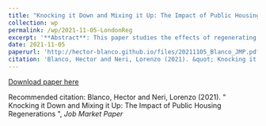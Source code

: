 ```yaml
---
title: "Knocking it Down and Mixing it Up: The Impact of Public Housing Regenerations"
collection: wp
permalink: /wp/2021-11-05-LondonReg
excerpt: '**Abstract**: This paper studies the effects of regenerating public housing into mixed-income communities on the local housing market. We exploit a wave of public housing regenerations in London that not only demolish and rebuild existing public housing but also almost double the number of units on-site with new market-rate units. Over a six-year period, we estimate that regenerations significantly raise nearby house prices and rents, although house prices decrease slightly farther away. We also find that they attract higher-income households, increase positive amenities (e.g., cafés, restaurants), and reduce negative amenities (e.g., crime). The results are consistent with strong demand effects concentrated near the buildings and moderate effects from increased supply that persist in the broader area. We provide suggestive evidence that changes in a neighborhood's socioeconomic composition are important to explain price effects: regenerations in low-income areas and those adding a large number of market-rate units lead to larger price increases. Overall, our findings indicate that mixed-income housing can revitalize neighborhoods near decaying public housing, but the supply of new market-rate units can increase unaffordability in low-income neighborhoods.'
date: 2021-11-05
paperurl: 'http://hector-blanco.github.io/files/20211105_Blanco_JMP.pdf'
citation: 'Blanco, Hector and Neri, Lorenzo (2021). &quot; Knocking it Down and Mixing it Up: The Impact of Public Housing Regenerations &quot;, <i>Job Market Paper</i>'
---
```


[Download paper here](http://hector-blanco.github.io/files/20211105_Blanco_JMP.pdf)

Recommended citation: Blanco, Hector and Neri, Lorenzo (2021). &quot; Knocking it Down and Mixing it Up: The Impact of Public Housing Regenerations &quot;, <i>Job Market Paper</i>
